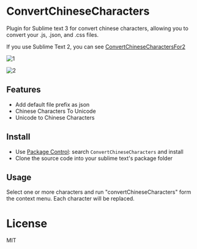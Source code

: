 # ConvertChineseCharacters

Plugin for Sublime text 3 for convert chinese characters, allowing you to convert your .js, .json, and .css files.

If you use Sublime Text 2, you can see <a href="https://github.com/thunkli/ConvertChineseCharactersFor2">ConvertChineseCharactersFor2</a>

![1](https://cloud.githubusercontent.com/assets/1193966/12030060/63ded0e2-ae33-11e5-8f76-b9b2cc34e14e.gif)

![2](https://cloud.githubusercontent.com/assets/1193966/12030061/63e3fac2-ae33-11e5-9a50-78b9ebf2d6e1.gif)

## Features

* Add default file prefix as json
* Chinese Characters To Unicode
* Unicode to Chinese Characters

## Install

* Use <a href="https://packagecontrol.io/installation">Package Control</a>: search `ConvertChineseCharacters` and install
* Clone the source code into your sublime text's package folder


## Usage

Select one or more characters and run "convertChineseCharacters" form the context menu. Each character will be replaced.

# License

MIT
